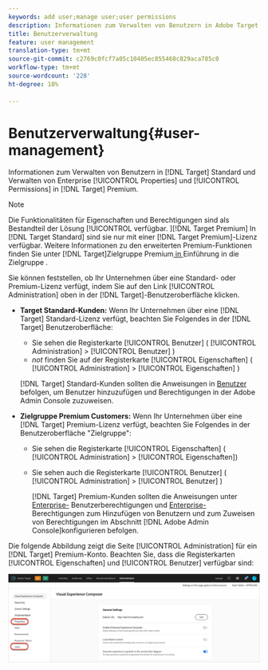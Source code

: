 ```yaml
---
keywords: add user;manage user;user permissions
description: Informationen zum Verwalten von Benutzern in Adobe Target Standard und zum Verwalten von Unternehmenseigenschaften und -berechtigungen in Adobe Target Premium.
title: Benutzerverwaltung
feature: user management
translation-type: tm+mt
source-git-commit: c2769c0fcf7a05c10405ec855468c829aca785c0
workflow-type: tm+mt
source-wordcount: '228'
ht-degree: 18%

---
```



# Benutzerverwaltung{#user-management}

Informationen zum Verwalten von Benutzern in [!DNL Target] Standard und Verwalten von Enterprise [!UICONTROL Properties] und [!UICONTROL Permissions] in [!DNL Target] Premium.

>[!NOTE]
>
>Die Funktionalitäten für Eigenschaften und Berechtigungen sind als Bestandteil der Lösung [!UICONTROL  verfügbar. ][!DNL Target Premium] In [!DNL Target Standard] sind sie nur mit einer [!DNL Target Premium]-Lizenz verfügbar. Weitere Informationen zu den erweiterten Premium-Funktionen finden Sie unter [!DNL Target]Zielgruppe Premium[ in ](/help/c-intro/intro.md#premium)Einführung in die Zielgruppe *.*

Sie können feststellen, ob Ihr Unternehmen über eine Standard- oder Premium-Lizenz verfügt, indem Sie auf den Link [!UICONTROL Administration] oben in der [!DNL Target]-Benutzeroberfläche klicken.

* **Target Standard-Kunden:** Wenn Ihr Unternehmen über eine  [!DNL Target] Standard-Lizenz verfügt, beachten Sie Folgendes in der  [!DNL Target] Benutzeroberfläche:

   * Sie sehen die Registerkarte [!UICONTROL Benutzer] ( [!UICONTROL Administration] > [!UICONTROL Benutzer] )
   * *not* finden Sie auf der Registerkarte [!UICONTROL Eigenschaften] ( [!UICONTROL Administration] > [!UICONTROL Eigenschaften] )

   [!DNL Target] Standard-Kunden sollten die Anweisungen in [Benutzer](/help/administrating-target/c-user-management/c-user-management/user-management.md) befolgen, um Benutzer hinzuzufügen und Berechtigungen in der Adobe Admin Console zuzuweisen.

* **Zielgruppe Premium Customers:** Wenn Ihr Unternehmen über eine  [!DNL Target] Premium-Lizenz verfügt, beachten Sie Folgendes in der Benutzeroberfläche &quot;Zielgruppe&quot;:

   * Sie sehen die Registerkarte [!UICONTROL Eigenschaften] ( [!UICONTROL Administration] > [!UICONTROL Eigenschaften])
   * Sie sehen auch die Registerkarte [!UICONTROL Benutzer] ( [!UICONTROL Administration] > [!UICONTROL Benutzer] )

      [!DNL Target] Premium-Kunden sollten die Anweisungen unter  [Enterprise-](/help/administrating-target/c-user-management/property-channel/property-channel.md#concept_E396B16FA2024ADBA27BC056138F9838) Benutzerberechtigungen und  [Enterprise-](/help/administrating-target/c-user-management/property-channel/properties-overview.md#concept_22F2855DBF0D4754B9460F5D68749C71) Berechtigungen zum Hinzufügen von Benutzern und zum Zuweisen von Berechtigungen im Abschnitt  [!DNL Adobe Admin Console]konfigurieren befolgen.

Die folgende Abbildung zeigt die Seite [!UICONTROL Administration] für ein [!DNL Target] Premium-Konto. Beachten Sie, dass die Registerkarten [!UICONTROL Eigenschaften] und [!UICONTROL Benutzer] verfügbar sind:

![Registerkarte &quot;Administration&quot;](/help/administrating-target/assets/premium.png)

